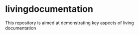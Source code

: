# livingdocumentation
This repository is aimed at demonstrating key aspects of living documentation
